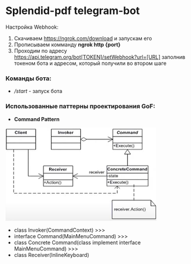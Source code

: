 # Splendid-pdf telegram-bot

Настройка Webhook:
  1) Скачиваем https://ngrok.com/download и запускам его
  2) Прописываем комманду **ngrok http {port}**
  3) Проходим по адресу https://api.telegram.org/bot[TOKEN]/setWebhook?url=[URL] заполнив токеном бота и адресом, который получили во втором шаге

### Команды бота:
* */start* - запуск бота

### Использованные паттерны проектирования GoF:

* **Command Pattern**

![img.png](img.png)

* class Invoker(CommandContext) >>> 
* interface Command(MainMenuCommand) >>> 
* class Concrete Command(class implement interface MainMenuCommand) >>> 
* class Receiver(InlineKeyboard)